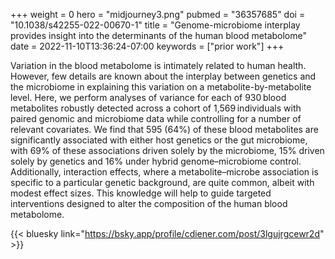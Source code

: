 +++
weight = 0
hero = "midjourney3.png"
pubmed = "36357685"
doi = "10.1038/s42255-022-00670-1"
title = "Genome-microbiome interplay provides insight into the determinants of the human blood metabolome"
date = 2022-11-10T13:36:24-07:00
keywords = ["prior work"]
+++

Variation in the blood metabolome is intimately related to human health. However, few
details are known about the interplay between genetics and the microbiome in explaining
this variation on a metabolite-by-metabolite level. Here, we perform analyses of
variance for each of 930 blood metabolites robustly detected across a cohort of
1,569 individuals with paired genomic and microbiome data while controlling for a number
of relevant covariates. We find that 595 (64%) of these blood metabolites are
significantly associated with either host genetics or the gut microbiome, with 69% of
these associations driven solely by the microbiome, 15% driven solely by genetics and
16% under hybrid genome–microbiome control. Additionally, interaction effects, where a
metabolite–microbe association is specific to a particular genetic background, are quite
common, albeit with modest effect sizes. This knowledge will help to guide targeted
interventions designed to alter the composition of the human blood metabolome.

{{< bluesky link="https://bsky.app/profile/cdiener.com/post/3lgujrgcewr2d" >}}
